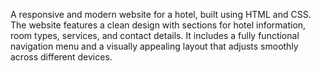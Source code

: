 A responsive and modern website for a hotel, built using HTML and CSS. The website features a clean design with sections for hotel information, room types, services, and contact details. It includes a fully functional navigation menu and a visually appealing layout that adjusts smoothly across different devices.
